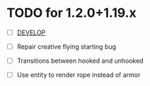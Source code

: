 # TODO for 1.2.0+1.19.x
- [ ] [DEVELOP](DEVELOP.md)
- [ ] Repair creative flying starting bug
- [ ] Transitions between hooked and unhooked
- [ ] Use entity to render rope instead of armor


